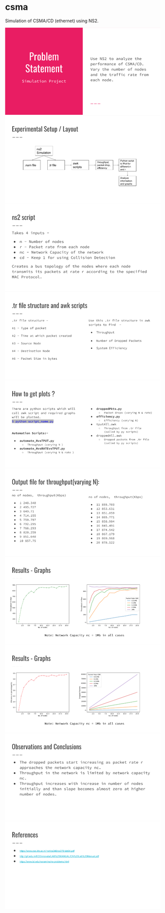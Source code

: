 # csma
Simulation of CSMA/CD (ethernet) using NS2.

![](https://github.com/atyant-yadav/csma/blob/main/intro/1.png?raw=true)
![](https://github.com/atyant-yadav/csma/blob/main/intro/2.png?raw=true)
![](https://github.com/atyant-yadav/csma/blob/main/intro/3.png?raw=true)
![](https://github.com/atyant-yadav/csma/blob/main/intro/4.png?raw=true)
![](https://github.com/atyant-yadav/csma/blob/main/intro/5.png?raw=true)
![](https://github.com/atyant-yadav/csma/blob/main/intro/6.png?raw=true)
![](https://github.com/atyant-yadav/csma/blob/main/intro/7.png?raw=true)
![](https://github.com/atyant-yadav/csma/blob/main/intro/8.png?raw=true)
![](https://github.com/atyant-yadav/csma/blob/main/intro/9.png?raw=true)
![](https://github.com/atyant-yadav/csma/blob/main/intro/10.png?raw=true)
